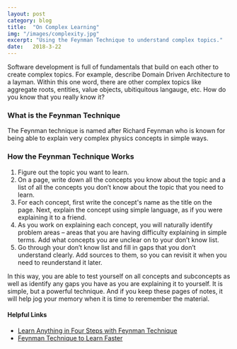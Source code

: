 ```yaml
---
layout: post
category: blog
title:  "On Complex Learning"
img: "/images/complexity.jpg"
excerpt: "Using the Feynman Technique to understand complex topics."
date:   2018-3-22
---
```

Software development is full of fundamentals that build on each other to create complex topics. For example, describe Domain Driven Architecture to a layman. Within this one word, there are other complex topics like aggregate roots, entities, value objects, ubitiquitous langauge, etc. How do you know that you really know it?

### What is the Feynman Technique
The Feynman technique is named after Richard Feynman who is known for being able to explain very complex physics concepts in simple ways.

### How the Feynman Technique Works
1. Figure out the topic you want to learn.
2. On a page, write down all the concepts you know about the topic and a list of all the concepts you don’t know about the topic that you need to learn.
3. For each concept, first write the concept's name as the title on the page. Next, explain the concept using simple language, as if you were explaining it to a friend.
4. As you work on explaining each concept, you will naturally identify problem areas – areas that you are having difficulty explaining in simple terms. Add what concepts you are unclear on to your don’t know list.
5. Go through your don’t know list and fill in gaps that you don’t understand clearly. Add sources to them, so you can revisit it when you need to reunderstand it later.

In this way, you are able to test yourself on all concepts and subconcepts as well as identify any gaps you have as you are explaining it to yourself. It is simple, but a powerful technique. And if you keep these pages of notes, it will help jog your memory when it is time to reremember the material.

#### Helpful Links
- [Learn Anything in Four Steps with Feynman Technique](https://curiosity.com/topics/learn-anything-in-four-steps-with-the-feynman-technique-curiosity/)
- [Feynman Technique to Learn Faster](https://medschoolinsiders.com/pre-med/feynman-technique-learn-faster/)